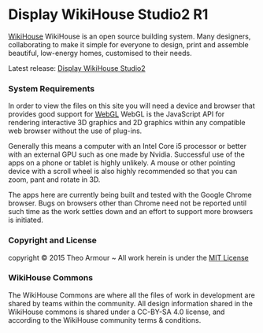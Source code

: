 Display WikiHouse Studio2 R1
===

<span style=display:none; >[View as web page]( theo-armour.github.io/theo-armour.testing/index.html#./display-wikihouse-studio2/readme.md# "view the files as apps." ) <input value="<< You are here" size=15 style="font:bold 11pt monospace;border-width:0;" ></span>  



[WikiHouse]( http://www.wikihouse.cc/ )
WikiHouse is an open source building system. Many designers, collaborating to make it simple for everyone to design, print and assemble beautiful, low-energy homes, customised to their needs.

Latest release: [Display WikiHouse Studio2]( http://theo-armour.github.io/theo-armour.testing/display-wikihouse-studio2/display-wikihouse-studio2-r1.html )


### System Requirements

In order to view the files on this site you will need a device and browser that provides good support for [WebGL](http://get.webgl.org/)
WebGL is the JavaScript API for rendering interactive 3D graphics and 2D graphics within any compatible web browser without the use of plug-ins. 

Generally this means a computer with an Intel Core i5 processor or better with an external GPU such as one made by Nvidia. 
Successful use of the apps on a phone or tablet is highly unlikely. 
A mouse or other pointing device with a scroll wheel is also highly recommended so that you can zoom, pant and rotate in 3D.
 
The apps here are currently being built and tested with the Google Chrome browser. 
Bugs on browsers other than Chrome need not be reported until such time as the work settles down and an effort to support more browsers is initiated.

### Copyright and License
copyright &copy; 2015 Theo Armour ~ All work herein is under the [MIT License](http://jaanga.github.io/libs/jaanga-copyright-and-mit-license.md)

### WikiHouse Commons
The WikiHouse Commons are where all the files of work in development are shared by teams within the community. 
All design information shared in the WikiHouse commons is shared under a CC-BY-SA 4.0 license, and according to the WikiHouse community terms & conditions.